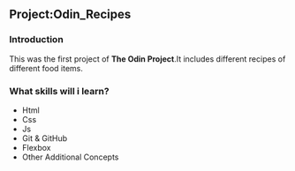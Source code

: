 ## Project:Odin_Recipes

### Introduction
This was the first project of **The Odin Project**.It includes different recipes of different food items.

### What skills will i learn?
* Html
* Css
* Js
* Git & GitHub
* Flexbox
* Other Additional Concepts